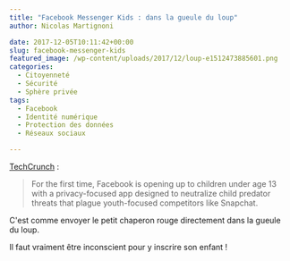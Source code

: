```yaml
---
title: "Facebook Messenger Kids : dans la gueule du loup"
author: Nicolas Martignoni

date: 2017-12-05T10:11:42+00:00
slug: facebook-messenger-kids
featured_image: /wp-content/uploads/2017/12/loup-e1512473885601.png
categories:
  - Citoyenneté
  - Sécurité
  - Sphère privée
tags:
  - Facebook
  - Identité numérique
  - Protection des données
  - Réseaux sociaux

---
```

<a href="https://techcrunch.com/2017/12/04/facebook-messenger-kids/">TechCrunch</a> :

> For the first time, Facebook is opening up to children under age 13 with a privacy-focused app designed to neutralize child predator threats that plague youth-focused competitors like Snapchat.

C'est comme envoyer le petit chaperon rouge directement dans la gueule du loup.

Il faut vraiment être inconscient pour y inscrire son enfant !

<!--more-->
